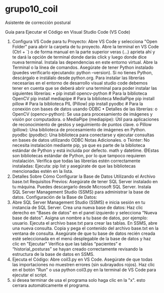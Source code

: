 # grupo10_coil
Asistente de corrección postural 

Guía para Ejecutar el Código en Visual Studio Code (VS Code) 
1.	Configura VS Code para tu Proyecto: Abre VS Code y selecciona "Open Folder" para abrir la carpeta de tu proyecto. Abre la terminal en VS Code (Ctrl + `) o de forma manual en la parte superior veras (...) aprieta ahí y te dará la opción de terminal donde darás click y luego donde dice nueva terminal. Instala las dependencias en este entorno virtual. Abre la Terminal o la línea de comandos. Asegúrate de tener Python instalado (puedes verificarlo ejecutando: python –version). Si no tienes Python, descárgalo e instálalo desde python.org. Para instalar las librerías necesarias en el entorno de desarrollo visual studio code debemos tener en cuenta que se deberá abrir una terminal para poder instalar las siguientes librerías:
•	pip install opencv-python # Para la biblioteca OpenCV pip install mediapipe # Para la biblioteca MediaPipe pip install pillow # Para la biblioteca PIL (Pillow) pip install pyodbc # Para la conexión con bases de datos usando ODBC
•	Detalles de las librerías:
o	 OpenCV (opencv-python): Se usa para procesamiento de imágenes y visión por computadora.
o	 MediaPipe (mediapipe): Útil para aplicaciones de reconocimiento de gestos y seguimiento de puntos clave. 
o	Pillow (pillow): Una biblioteca de procesamiento de imágenes en Python. pyodbc (pyodbc): Una biblioteca para conectarse y ejecutar consultas en bases de datos utilizando ODBC Notas Adicionales. 
o	Tkinter: No necesita instalación mediante pip, ya que es parte de la biblioteca estándar de Python y está incluida por defecto. math y datetime. @Estas son bibliotecas estándar de Python, por lo que tampoco requieren instalación.
Verifica que todas las librerías estén correctamente instaladas: Ejecuta: pip list y asegúrate de que las bibliotecas mencionadas estén en la lista.
2.	Detalles Sobre Cómo Configurar la Base de Datos Utilizando el Archivo base.txt Requisitos Previos:
Asegúrate de tener SQL Server instalado en tu máquina. Puedes descargarlo desde Microsoft SQL Server. Instala SQL Server Management Studio (SSMS) para administrar la base de datos. Configuración de la Base de Datos:
3.	Abre SQL Server Management Studio (SSMS) e inicia sesión en tu instancia de SQL Server. Crea una nueva base de datos: Haz clic derecho en "Bases de datos" en el panel izquierdo y selecciona "Nueva base de datos". Asigna un nombre a tu base de datos, por ejemplo: usuario. Ejecuta el archivo base.txt para crear las tablas. En SSMS, abre una nueva consulta. Copia y pega el contenido del archivo base.txt en la ventana de consulta. Asegúrate de que tu base de datos recién creada esté seleccionada en el menú desplegable de la base de datos y haz clic en "Ejecutar" Verifica que las tablas “pacientes” e “historial_posturas” se hayan creado correctamente revisando la estructura de la base de datos en SSMS.
4.	Ejecuta el Código: Abre coil3.py en VS Code. Asegúrate de que todas las importaciones no muestren errores (sin subrayados rojos). Haz clic en el botón "Run" o usa python coil3.py en la terminal de VS Code para ejecutar el script.
5.	si desea terminar de usa el programa solo haga clic en la "x". esto cerrara automáticamente el programa.

